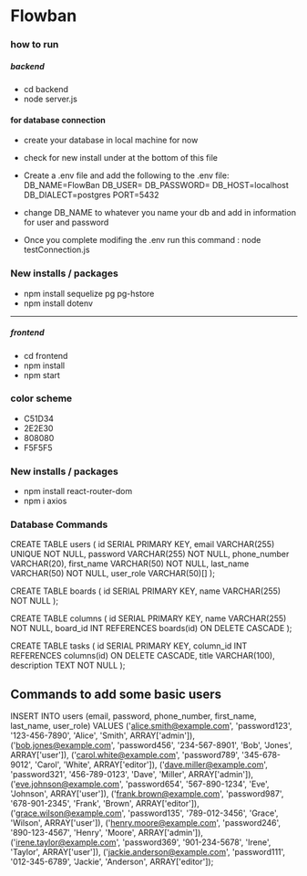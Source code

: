 # Flowban

### how to run 
##### backend
- cd backend
- node server.js
#### for database connection
- create your database in local machine for now
- check for new install under at the bottom of this file
- Create a .env file and add the following to the .env file:
DB_NAME=FlowBan
DB_USER=
DB_PASSWORD=
DB_HOST=localhost
DB_DIALECT=postgres
PORT=5432

- change DB_NAME to whatever you name your db and add in information for user and password
- Once you complete modifing the .env run this command : node testConnection.js

### New installs / packages 
- npm install sequelize pg pg-hstore
- npm install dotenv
------



##### frontend
- cd frontend
- npm install
- npm start
### color scheme
- C51D34
- 2E2E30
- 808080
- F5F5F5
### New installs / packages
- npm install react-router-dom
- npm i axios

### Database Commands

CREATE TABLE users (
    id SERIAL PRIMARY KEY,
    email VARCHAR(255) UNIQUE NOT NULL,
    password VARCHAR(255) NOT NULL,
    phone_number VARCHAR(20),
    first_name VARCHAR(50) NOT NULL,
    last_name VARCHAR(50) NOT NULL,
    user_role VARCHAR(50)[]
);

CREATE TABLE boards (
    id SERIAL PRIMARY KEY,
    name VARCHAR(255) NOT NULL
);

CREATE TABLE columns (
    id SERIAL PRIMARY KEY,
    name VARCHAR(255) NOT NULL,
    board_id INT REFERENCES boards(id) ON DELETE CASCADE
);

CREATE TABLE tasks (
    id SERIAL PRIMARY KEY,
    column_id INT REFERENCES columns(id) ON DELETE CASCADE,
    title VARCHAR(100),
    description TEXT NOT NULL
);

## Commands to add some basic users
INSERT INTO users (email, password, phone_number, first_name, last_name, user_role)
VALUES 
('alice.smith@example.com', 'password123', '123-456-7890', 'Alice', 'Smith', ARRAY['admin']),
('bob.jones@example.com', 'password456', '234-567-8901', 'Bob', 'Jones', ARRAY['user']),
('carol.white@example.com', 'password789', '345-678-9012', 'Carol', 'White', ARRAY['editor']),
('dave.miller@example.com', 'password321', '456-789-0123', 'Dave', 'Miller', ARRAY['admin']),
('eve.johnson@example.com', 'password654', '567-890-1234', 'Eve', 'Johnson', ARRAY['user']),
('frank.brown@example.com', 'password987', '678-901-2345', 'Frank', 'Brown', ARRAY['editor']),
('grace.wilson@example.com', 'password135', '789-012-3456', 'Grace', 'Wilson', ARRAY['user']),
('henry.moore@example.com', 'password246', '890-123-4567', 'Henry', 'Moore', ARRAY['admin']),
('irene.taylor@example.com', 'password369', '901-234-5678', 'Irene', 'Taylor', ARRAY['user']),
('jackie.anderson@example.com', 'password111', '012-345-6789', 'Jackie', 'Anderson', ARRAY['editor']);

